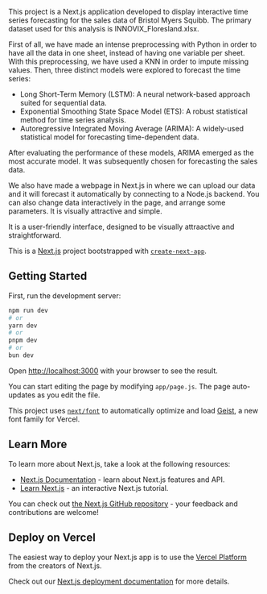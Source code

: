 This project is a Next.js application developed to display interactive time series forecasting for the sales data of Bristol Myers Squibb. The primary dataset used for this analysis is INNOVIX_Floresland.xlsx.

First of all, we have made an intense preprocessing with Python in order to have all the data in one sheet, instead of having one variable per sheet. With this preprocessing, we have used a KNN in order to impute missing values. Then, three distinct models were explored to forecast the time series:

- Long Short-Term Memory (LSTM): A neural network-based approach suited for sequential data.
- Exponential Smoothing State Space Model (ETS): A robust statistical method for time series analysis.
- Autoregressive Integrated Moving Average (ARIMA): A widely-used statistical model for forecasting time-dependent data.

After evaluating the performance of these models, ARIMA emerged as the most accurate model. It was subsequently chosen for forecasting the sales data.

We also have made a webpage in Next.js in where we can upload our data and it will forecast it automatically by connecting to a Node.js backend. You can also change data interactively in the page, and arrange some parameters. It is visually attractive and simple. 

It is a user-friendly interface, designed to be visually attraactive and straightforward.

This is a [Next.js](https://nextjs.org) project bootstrapped with [`create-next-app`](https://github.com/vercel/next.js/tree/canary/packages/create-next-app).

## Getting Started

First, run the development server:

```bash
npm run dev
# or
yarn dev
# or
pnpm dev
# or
bun dev
```

Open [http://localhost:3000](http://localhost:3000) with your browser to see the result.

You can start editing the page by modifying `app/page.js`. The page auto-updates as you edit the file.

This project uses [`next/font`](https://nextjs.org/docs/app/building-your-application/optimizing/fonts) to automatically optimize and load [Geist](https://vercel.com/font), a new font family for Vercel.

## Learn More

To learn more about Next.js, take a look at the following resources:

- [Next.js Documentation](https://nextjs.org/docs) - learn about Next.js features and API.
- [Learn Next.js](https://nextjs.org/learn) - an interactive Next.js tutorial.

You can check out [the Next.js GitHub repository](https://github.com/vercel/next.js) - your feedback and contributions are welcome!

## Deploy on Vercel

The easiest way to deploy your Next.js app is to use the [Vercel Platform](https://vercel.com/new?utm_medium=default-template&filter=next.js&utm_source=create-next-app&utm_campaign=create-next-app-readme) from the creators of Next.js.

Check out our [Next.js deployment documentation](https://nextjs.org/docs/app/building-your-application/deploying) for more details.
